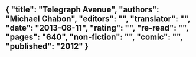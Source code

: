 {
 "title": "Telegraph Avenue",
 "authors": "Michael Chabon",
 "editors": "",
 "translator": "",
 "date": "2013-08-11",
 "rating": "",
 "re-read": "",
 "pages": "640",
 "non-fiction": "",
 "comic": "",
 "published": "2012"
}
---

